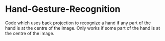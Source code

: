 # Hand-Gesture-Recognition
Code which uses back projection to recognize a hand if any part of the hand is at the centre of the image.
Only works if some part of the hand is at the centre of the image.
